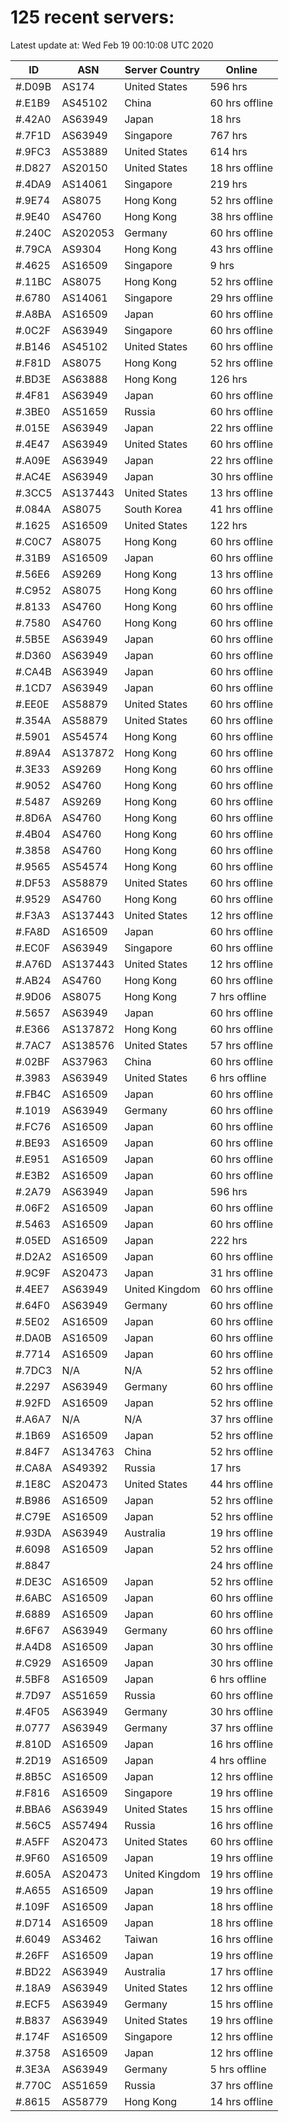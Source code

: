 # 125 recent servers:

Latest update at: Wed Feb 19 00:10:08 UTC 2020

| ID | ASN | Server Country | Online |
| -- | --- | -------------- | ------ |
| #.D09B | AS174 | United States | 596 hrs |
| #.E1B9 | AS45102 | China | 60 hrs offline |
| #.42A0 | AS63949 | Japan | 18 hrs |
| #.7F1D | AS63949 | Singapore | 767 hrs |
| #.9FC3 | AS53889 | United States | 614 hrs |
| #.D827 | AS20150 | United States | 18 hrs offline |
| #.4DA9 | AS14061 | Singapore | 219 hrs |
| #.9E74 | AS8075 | Hong Kong | 52 hrs offline |
| #.9E40 | AS4760 | Hong Kong | 38 hrs offline |
| #.240C | AS202053 | Germany | 60 hrs offline |
| #.79CA | AS9304 | Hong Kong | 43 hrs offline |
| #.4625 | AS16509 | Singapore | 9 hrs |
| #.11BC | AS8075 | Hong Kong | 52 hrs offline |
| #.6780 | AS14061 | Singapore | 29 hrs offline |
| #.A8BA | AS16509 | Japan | 60 hrs offline |
| #.0C2F | AS63949 | Singapore | 60 hrs offline |
| #.B146 | AS45102 | United States | 60 hrs offline |
| #.F81D | AS8075 | Hong Kong | 52 hrs offline |
| #.BD3E | AS63888 | Hong Kong | 126 hrs |
| #.4F81 | AS63949 | Japan | 60 hrs offline |
| #.3BE0 | AS51659 | Russia | 60 hrs offline |
| #.015E | AS63949 | Japan | 22 hrs offline |
| #.4E47 | AS63949 | United States | 60 hrs offline |
| #.A09E | AS63949 | Japan | 22 hrs offline |
| #.AC4E | AS63949 | Japan | 30 hrs offline |
| #.3CC5 | AS137443 | United States | 13 hrs offline |
| #.084A | AS8075 | South Korea | 41 hrs offline |
| #.1625 | AS16509 | United States | 122 hrs |
| #.C0C7 | AS8075 | Hong Kong | 60 hrs offline |
| #.31B9 | AS16509 | Japan | 60 hrs offline |
| #.56E6 | AS9269 | Hong Kong | 13 hrs offline |
| #.C952 | AS8075 | Hong Kong | 60 hrs offline |
| #.8133 | AS4760 | Hong Kong | 60 hrs offline |
| #.7580 | AS4760 | Hong Kong | 60 hrs offline |
| #.5B5E | AS63949 | Japan | 60 hrs offline |
| #.D360 | AS63949 | Japan | 60 hrs offline |
| #.CA4B | AS63949 | Japan | 60 hrs offline |
| #.1CD7 | AS63949 | Japan | 60 hrs offline |
| #.EE0E | AS58879 | United States | 60 hrs offline |
| #.354A | AS58879 | United States | 60 hrs offline |
| #.5901 | AS54574 | Hong Kong | 60 hrs offline |
| #.89A4 | AS137872 | Hong Kong | 60 hrs offline |
| #.3E33 | AS9269 | Hong Kong | 60 hrs offline |
| #.9052 | AS4760 | Hong Kong | 60 hrs offline |
| #.5487 | AS9269 | Hong Kong | 60 hrs offline |
| #.8D6A | AS4760 | Hong Kong | 60 hrs offline |
| #.4B04 | AS4760 | Hong Kong | 60 hrs offline |
| #.3858 | AS4760 | Hong Kong | 60 hrs offline |
| #.9565 | AS54574 | Hong Kong | 60 hrs offline |
| #.DF53 | AS58879 | United States | 60 hrs offline |
| #.9529 | AS4760 | Hong Kong | 60 hrs offline |
| #.F3A3 | AS137443 | United States | 12 hrs offline |
| #.FA8D | AS16509 | Japan | 60 hrs offline |
| #.EC0F | AS63949 | Singapore | 60 hrs offline |
| #.A76D | AS137443 | United States | 12 hrs offline |
| #.AB24 | AS4760 | Hong Kong | 60 hrs offline |
| #.9D06 | AS8075 | Hong Kong | 7 hrs offline |
| #.5657 | AS63949 | Japan | 60 hrs offline |
| #.E366 | AS137872 | Hong Kong | 60 hrs offline |
| #.7AC7 | AS138576 | United States | 57 hrs offline |
| #.02BF | AS37963 | China | 60 hrs offline |
| #.3983 | AS63949 | United States | 6 hrs offline |
| #.FB4C | AS16509 | Japan | 60 hrs offline |
| #.1019 | AS63949 | Germany | 60 hrs offline |
| #.FC76 | AS16509 | Japan | 60 hrs offline |
| #.BE93 | AS16509 | Japan | 60 hrs offline |
| #.E951 | AS16509 | Japan | 60 hrs offline |
| #.E3B2 | AS16509 | Japan | 60 hrs offline |
| #.2A79 | AS63949 | Japan | 596 hrs |
| #.06F2 | AS16509 | Japan | 60 hrs offline |
| #.5463 | AS16509 | Japan | 60 hrs offline |
| #.05ED | AS16509 | Japan | 222 hrs |
| #.D2A2 | AS16509 | Japan | 60 hrs offline |
| #.9C9F | AS20473 | Japan | 31 hrs offline |
| #.4EE7 | AS63949 | United Kingdom | 60 hrs offline |
| #.64F0 | AS63949 | Germany | 60 hrs offline |
| #.5E02 | AS16509 | Japan | 60 hrs offline |
| #.DA0B | AS16509 | Japan | 60 hrs offline |
| #.7714 | AS16509 | Japan | 60 hrs offline |
| #.7DC3 | N/A | N/A | 52 hrs offline |
| #.2297 | AS63949 | Germany | 60 hrs offline |
| #.92FD | AS16509 | Japan | 52 hrs offline |
| #.A6A7 | N/A | N/A | 37 hrs offline |
| #.1B69 | AS16509 | Japan | 52 hrs offline |
| #.84F7 | AS134763 | China | 52 hrs offline |
| #.CA8A | AS49392 | Russia | 17 hrs |
| #.1E8C | AS20473 | United States | 44 hrs offline |
| #.B986 | AS16509 | Japan | 52 hrs offline |
| #.C79E | AS16509 | Japan | 52 hrs offline |
| #.93DA | AS63949 | Australia | 19 hrs offline |
| #.6098 | AS16509 | Japan | 52 hrs offline |
| #.8847 |  |  | 24 hrs offline |
| #.DE3C | AS16509 | Japan | 52 hrs offline |
| #.6ABC | AS16509 | Japan | 60 hrs offline |
| #.6889 | AS16509 | Japan | 60 hrs offline |
| #.6F67 | AS63949 | Germany | 60 hrs offline |
| #.A4D8 | AS16509 | Japan | 30 hrs offline |
| #.C929 | AS16509 | Japan | 30 hrs offline |
| #.5BF8 | AS16509 | Japan | 6 hrs offline |
| #.7D97 | AS51659 | Russia | 60 hrs offline |
| #.4F05 | AS63949 | Germany | 30 hrs offline |
| #.0777 | AS63949 | Germany | 37 hrs offline |
| #.810D | AS16509 | Japan | 16 hrs offline |
| #.2D19 | AS16509 | Japan | 4 hrs offline |
| #.8B5C | AS16509 | Japan | 12 hrs offline |
| #.F816 | AS16509 | Singapore | 19 hrs offline |
| #.BBA6 | AS63949 | United States | 15 hrs offline |
| #.56C5 | AS57494 | Russia | 16 hrs offline |
| #.A5FF | AS20473 | United States | 60 hrs offline |
| #.9F60 | AS16509 | Japan | 19 hrs offline |
| #.605A | AS20473 | United Kingdom | 19 hrs offline |
| #.A655 | AS16509 | Japan | 19 hrs offline |
| #.109F | AS16509 | Japan | 18 hrs offline |
| #.D714 | AS16509 | Japan | 18 hrs offline |
| #.6049 | AS3462 | Taiwan | 16 hrs offline |
| #.26FF | AS16509 | Japan | 19 hrs offline |
| #.BD22 | AS63949 | Australia | 17 hrs offline |
| #.18A9 | AS63949 | United States | 12 hrs offline |
| #.ECF5 | AS63949 | Germany | 15 hrs offline |
| #.B837 | AS63949 | United States | 19 hrs offline |
| #.174F | AS16509 | Singapore | 12 hrs offline |
| #.3758 | AS16509 | Japan | 12 hrs offline |
| #.3E3A | AS63949 | Germany | 5 hrs offline |
| #.770C | AS51659 | Russia | 37 hrs offline |
| #.8615 | AS58779 | Hong Kong | 14 hrs offline |

